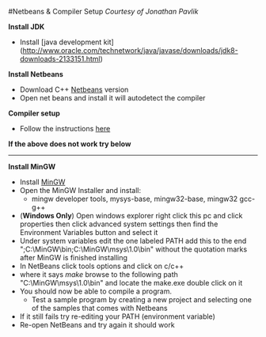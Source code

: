 #Netbeans & Compiler Setup
*Courtesy of Jonathan Pavlik*

**Install JDK**

+ Install [java development kit] (http://www.oracle.com/technetwork/java/javase/downloads/jdk8-downloads-2133151.html)

**Install Netbeans**

+ Download C++ [Netbeans](https://netbeans.org/downloads/) version
+ Open net beans and install it will autodetect the compiler


**Compiler setup**

+ Follow the instructions [here](https://netbeans.org/community/releases/73/cpp-setup-instructions.html)

**If the above does not work try below**

---

**Install MinGW**

+ Install [MinGW](http://www.mingw.org/)
+ Open the MinGW Installer and install:
    + mingw developer tools, mysys-base, mingw32-base, mingw32 gcc-g++
+ (**Windows Only**) Open windows explorer right click this pc and click properties then click advanced system settings then find the Environment Variables button and select it
+ Under system variables edit the one labeled PATH add this to the end ";C:\MinGW\bin;C:\MinGW\msys\1.0\bin" without the quotation marks after MinGW is finished installing 
+ In NetBeans click tools options and click on c/c++
+ where it says *make* browse to the following path "C:\MinGW\msys\1.0\bin" and locate the make.exe double click on it
+ You should now be able to compile a program.
    + Test a sample program by creating a new project and selecting one of the samples that comes with Netbeans
+ If it still fails try re-editing your PATH (environment variable)
+ Re-open NetBeans and try again it should work